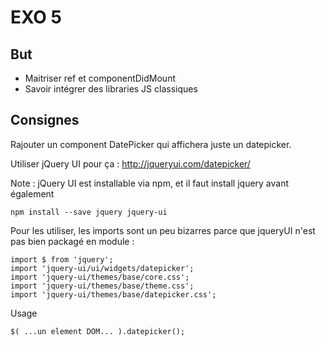 EXO 5
=====

But
-----

- Maitriser ref et componentDidMount
- Savoir intégrer des libraries JS classiques

Consignes
-----

Rajouter un component DatePicker qui affichera juste un datepicker.

Utiliser jQuery UI pour ça : http://jqueryui.com/datepicker/

Note : jQuery UI est installable via npm, et il faut install jquery avant également

    npm install --save jquery jquery-ui

Pour les utiliser, les imports sont un peu bizarres parce que jqueryUI n'est pas bien packagé en module :

    import $ from 'jquery';
    import 'jquery-ui/ui/widgets/datepicker';
    import 'jquery-ui/themes/base/core.css';
    import 'jquery-ui/themes/base/theme.css';
    import 'jquery-ui/themes/base/datepicker.css';

Usage 
    
    $( ...un element DOM... ).datepicker();